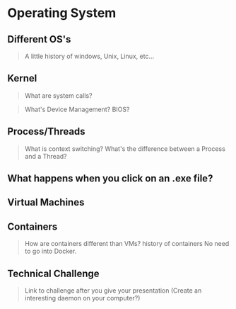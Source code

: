 # Operating System

## Different OS's
> A little history of windows, Unix, Linux, etc...

## Kernel
> What are system calls?

> What's Device Management? BIOS?

## Process/Threads
> What is context switching?
> What's the difference between a Process and a Thread?

## What happens when you click on an .exe file?

## Virtual Machines

## Containers
> How are containers different than VMs?
> history of containers
> No need to go into Docker.  

## Technical Challenge
> Link to challenge after you give your presentation (Create an interesting daemon on your computer?)